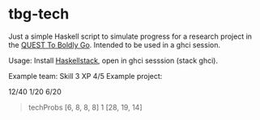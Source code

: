 # tbg-tech

Just a simple Haskell script to simulate progress for a research project in the [QUEST To Boldly Go](https://forums.sufficientvelocity.com/threads/to-boldly-go-a-starfleet-quest.32005).
Intended to be used in a ghci session.

Usage: Install [Haskellstack](https://docs.haskellstack.org/en/stable/README/), open in ghci sesssion (stack ghci).

Example team: Skill 3 XP 4/5
Example project:

12/40
1/20
6/20

> techProbs [6, 8, 8, 8] 1 [28, 19, 14]
